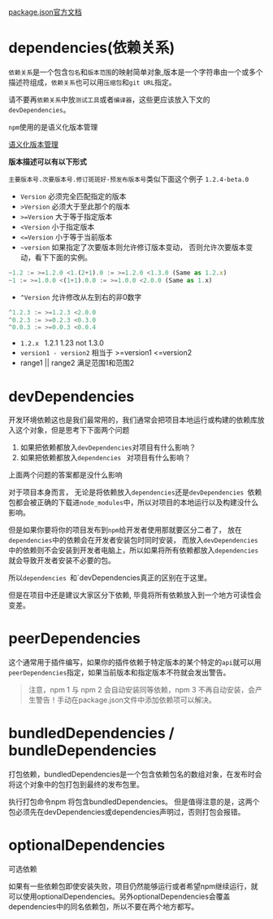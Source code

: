 [package.json官方文档](https://docs.npmjs.com/files/package.json.html#dependencies)

# dependencies(依赖关系)

`依赖关系`是一个包含`包名`和`版本范围`的映射简单对象,版本是一个字符串由一个或多个描述符组成，`依赖关系`也可以用`压缩包`和`git URL`指定。

请不要再`依赖关系`中放`测试工具`或者`编译器`，这些更应该放入下文的`devDependencies`。

`npm`使用的是语义化版本管理 

[语义化版本管理](https://semver.org/lang/zh-CN/)

**版本描述可以有以下形式**

`主要版本号.次要版本号.修订斑斑好-预发布版本号`类似下面这个例子
`1.2.4-beta.0`

* `Version` 必须完全匹配指定的版本
*  `>Version` 必须大于至此那个的版本
*  `>=Version` 大于等于指定版本
*  `<Version` 小于指定版本
*  `<=Version` 小于等于当前版本
*  `~version` 如果指定了次要版本则允许修订版本变动， 否则允许次要版本变动，看下下面的实例。

~~~js
~1.2 := >=1.2.0 <1.(2+1).0 := >=1.2.0 <1.3.0 (Same as 1.2.x)
~1 := >=1.0.0 <(1+1).0.0 := >=1.0.0 <2.0.0 (Same as 1.x)
~~~

*  `^Version` 允许修改从左到右的非0数字

~~~js
^1.2.3 := >=1.2.3 <2.0.0
^0.2.3 := >=0.2.3 <0.3.0
^0.0.3 := >=0.0.3 <0.0.4
~~~

*  `1.2.x ` 1.2.1 1.23 not 1.3.0
*  `version1 - version2` 相当于 >=version1 <=version2
*  range1 || range2 满足范围1和范围2

# devDependencies

开发环境依赖这也是我们最常用的，我们通常会把项目本地运行或构建的依赖库放入这个对象，但是思考下下面两个问题

1. 如果把依赖都放入`devDependencies`对项目有什么影响？
2. 如果把依赖都放入`dependencies ` 对项目有什么影响？

上面两个问题的答案都是没什么影响

对于项目本身而言， 无论是将依赖放入`dependencies`还是`devDependencies `依赖包都会被正确的下载进`node_modules`中，所以对项目的本地运行以及构建没什么影响。

但是如果你要将你的项目发布到`npm`给开发者使用那就要区分二者了， 放在`dependencies`中的依赖会在开发者安装包时同时安装， 而放入`devDependencies`中的依赖则不会安装到开发者电脑上，所以如果将所有依赖都放入`dependencies `就会导致开发者安装不必要的包。

所以`dependencies `和`devDependencies真正的区别在于这里。

但是在项目中还是建议大家区分下依赖, 毕竟将所有依赖放入到一个地方可读性会变差。

# peerDependencies

这个通常用于插件编写，如果你的插件依赖于特定版本的某个特定的`api`就可以用`peerDependencies`指定，如果当前版本和指定版本不符就会发出警告。

> 注意，npm 1 与 npm 2 会自动安装同等依赖，npm 3 不再自动安装，会产生警告！手动在package.json文件中添加依赖项可以解决。

# bundledDependencies / bundleDependencies

打包依赖，bundledDependencies是一个包含依赖包名的数组对象，在发布时会将这个对象中的包打包到最终的发布包里。


执行打包命令npm 将包含bundledDependencies。 但是值得注意的是，这两个包必须先在devDependencies或dependencies声明过，否则打包会报错。

# optionalDependencies

可选依赖

如果有一些依赖包即使安装失败，项目仍然能够运行或者希望npm继续运行，就可以使用optionalDependencies。另外optionalDependencies会覆盖dependencies中的同名依赖包，所以不要在两个地方都写。